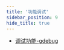 ```yaml
---
title: '功能调试'
sidebar_position: 9
hide_title: true
---
```


- [调试功能-gdebug](output/goframe-v2.1-md/组件列表/功能调试/调试功能-gdebug)